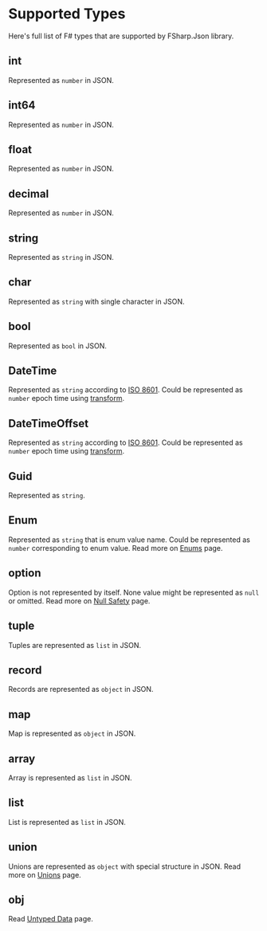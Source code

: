 Supported Types
===============

Here's full list of F# types that are supported by FSharp.Json library.

int
---
Represented as `number` in JSON.

int64
----- 
Represented as `number` in JSON.

float
-----
Represented as `number` in JSON.

decimal
-------
Represented as `number` in JSON.

string
------
Represented as `string` in JSON.

char
----
Represented as `string` with single character in JSON.

bool
----
Represented as `bool` in JSON.

DateTime
--------
Represented as `string` according to [ISO 8601](https://en.wikipedia.org/wiki/ISO_8601).
Could be represented as `number` epoch time using [transform](transform.html).

DateTimeOffset
--------------
Represented as `string` according to [ISO 8601](https://en.wikipedia.org/wiki/ISO_8601).
Could be represented as `number` epoch time using [transform](transform.html).

Guid
----
Represented as `string`.

Enum
----
Represented as `string` that is enum value name.
Could be represented as `number` corresponding to enum value.
Read more on [Enums](enums.html) page.

option
------
Option is not represented by itself.
None value might be represented as `null` or omitted.
Read more on [Null Safety](null_safety.html) page.

tuple
-----
Tuples are represented as `list` in JSON.

record
------
Records are represented as `object` in JSON.

map
---
Map is represented as `object` in JSON.

array
-----
Array is represented as `list` in JSON.

list
----
List is represented as `list` in JSON.

union
-----
Unions are represented as `object` with special structure in JSON.
Read more on [Unions](unions.html) page.

obj
---
Read [Untyped Data](untyped_data.html) page.